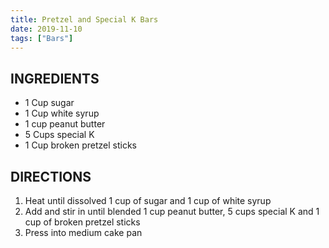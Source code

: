 ```yaml
---
title: Pretzel and Special K Bars
date: 2019-11-10
tags: ["Bars"]
---
```


## INGREDIENTS

* 1 Cup sugar
* 1 Cup white syrup
* 1 cup peanut butter
* 5 Cups special K
* 1 Cup broken pretzel sticks

## DIRECTIONS

1. Heat until dissolved 1 cup of sugar and 1 cup of white syrup
2. Add and stir in until blended 1 cup peanut butter, 5 cups special K and 1 cup of broken pretzel sticks
3. Press into medium cake pan
